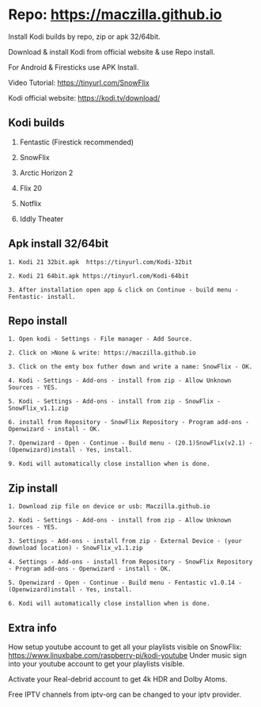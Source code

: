 # Repo: https://maczilla.github.io
Install Kodi builds by repo, zip or apk 32/64bit.

Download & install Kodi from official website & use Repo install.

For Android & Firesticks use APK Install.

Video Tutorial: 
https://tinyurl.com/SnowFlix

Kodi official website:
https://kodi.tv/download/
## Kodi builds
1. Fentastic (Firestick recommended)
   
2. SnowFlix

3. Arctic Horizon 2

4. Flix 20

5. Notflix
 
6. Iddly Theater

## Apk install 32/64bit
```
1. Kodi 21 32bit.apk  https://tinyurl.com/Kodi-32bit

2. Kodi 21 64bit.apk https://tinyurl.com/Kodi-64bit

3. After installation open app & click on Continue - build menu - Fentastic- install.
```
## Repo install
```
1. Open kodi - Settings - File manager - Add Source.

2. Click on >None & write: https://maczilla.github.io

3. Click on the emty box futher down and write a name: SnowFlix - OK.

4. Kodi - Settings - Add-ons - install from zip - Allow Unknown Sources - YES.

5. Kodi - Settings - Add-ons - install from zip - SnowFlix - SnowFlix_v1.1.zip

6. install from Repository - SnowFlix Repository - Program add-ons - Openwizard - install - OK.

7. Openwizard - Open - Continue - Build menu - (20.1)SnowFlix(v2.1) - (Openwizard)install - Yes, install.

9. Kodi will automatically close installion when is done.
```
## Zip install
```
1. Download zip file on device or usb: Maczilla.github.io

2. Kodi - Settings - Add-ons - install from zip - Allow Unknown Sources - YES.

3. Settings - Add-ons - install from zip - External Device - (your download location) - SnowFlix_v1.1.zip

4. Settings - Add-ons - install from Repository - SnowFlix Repository - Program add-ons - Openwizard - install - OK.

5. Openwizard - Open - Continue - Build menu - Fentastic v1.0.14 - (Openwizard)install - Yes, install.

6. Kodi will automatically close installion when is done.
```
## Extra info
How setup youtube account to get all your playlists visible on SnowFlix: https://www.linuxbabe.com/raspberry-pi/kodi-youtube
Under music sign into your youtube account to get your playlists visible.

Activate your Real-debrid account to get 4k HDR and Dolby Atoms.

Free IPTV channels from iptv-org can be changed to your iptv provider.

